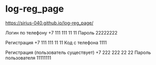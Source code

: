 # log-reg_page

https://sirius-040.github.io/log-reg_page/

Логин по телефону +7 111 111 11 11 Пароль 22222222

Регистрация +7 111 111 11 11 Код с телефона 1111

Регистрация (пользователь существует) +7 222 222 22 22 Пароль пользователя 11111111
